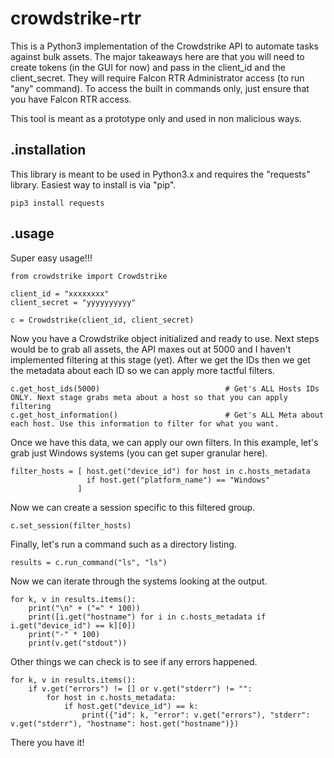 # crowdstrike-rtr

This is a Python3 implementation of the Crowdstrike API to automate tasks against bulk assets. The major takeaways here are that you will need to create tokens (in the GUI for now) and pass in the client_id and the client_secret. They will require Falcon RTR Administrator access (to run "any" command). To access the built in commands only, just ensure that you have Falcon RTR access.

This tool is meant as a prototype only and used in non malicious ways.

## .installation

This library is meant to be used in Python3.x and requires the "requests" library. Easiest way to install is via "pip".

    pip3 install requests

## .usage

Super easy usage!!!

    from crowdstrike import Crowdstrike
    
    client_id = "xxxxxxxx" 
    client_secret = "yyyyyyyyyy"
    
    c = Crowdstrike(client_id, client_secret)

Now you have a Crowdstrike object initialized and ready to use. Next steps would be to grab all assets, the API maxes out at 5000 and I haven't implemented filtering at this stage (yet). After we get the IDs then we get the metadata about each ID so we can apply more tactful filters.

    c.get_host_ids(5000)                            # Get's ALL Hosts IDs ONLY. Next stage grabs meta about a host so that you can apply filtering 
    c.get_host_information()                        # Get's ALL Meta about each host. Use this information to filter for what you want.

Once we have this data, we can apply our own filters. In this example, let's grab just Windows systems (you can get super granular here).

    filter_hosts = [ host.get("device_id") for host in c.hosts_metadata 
                     if host.get("platform_name") == "Windows"
                   ]

Now we can create a session specific to this filtered group.

    c.set_session(filter_hosts)

Finally, let's run a command such as a directory listing.

    results = c.run_command("ls", "ls")  

Now we can iterate through the systems looking at the output.

    for k, v in results.items():
        print("\n" + ("=" * 100))
        print([i.get("hostname") for i in c.hosts_metadata if i.get("device_id") == k][0])
        print("-" * 100)
        print(v.get("stdout"))

Other things we can check is to see if any errors happened.

    for k, v in results.items():
        if v.get("errors") != [] or v.get("stderr") != "":
            for host in c.hosts_metadata:
                if host.get("device_id") == k:
                    print({"id": k, "error": v.get("errors"), "stderr": v.get("stderr"), "hostname": host.get("hostname")})

There you have it! 
        
                    
